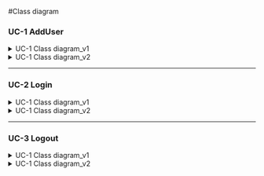 #Class diagram

### UC-1 AddUser
<details><summary>UC-1 Class diagram_v1</summary>
  
  
  
</details>

<details><summary>UC-1 Class diagram_v2</summary>
  


</details>


---
### UC-2 Login
<details><summary>UC-1 Class diagram_v1</summary>
  
  ![image](https://user-images.githubusercontent.com/59490892/117942259-d6a22d00-b345-11eb-9efe-bdb7511c1a05.png)

  
</details>

<details><summary>UC-1 Class diagram_v2</summary>
  


</details>

---

### UC-3 Logout
<details><summary>UC-1 Class diagram_v1</summary>
  
  
  
</details>

<details><summary>UC-1 Class diagram_v2</summary>
  


</details>
